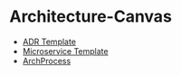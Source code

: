# Architecture-Canvas
- [ADR Template](https://github.com/Ekstrem/Architecture-Canvas/blob/main/ADR/ADR%20Template.md)
- [Microservice Template](https://github.com/Ekstrem/Architecture-Canvas/blob/main/Microservices/Domain/Subdomain/ms%20template.ru.md)
- [ArchProcess](https://github.com/Ekstrem/Architecture-Canvas/blob/main/Process/ArchProcess.md)

